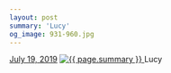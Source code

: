 ```yaml
---
layout: post
summary: 'Lucy'
og_image: 931-960.jpg
---
```


<p>
  <time>
    <a href="/931">July 19, 2019</a>
  </time>
  <a href="/931">
    <img src="{{ site.assets_url }}/931-480.jpg" srcset="{{ site.assets_url }}/931-240.jpg 240w, {{ site.assets_url }}/931-480.jpg 480w, {{ site.assets_url }}/931-720.jpg 720w, {{ site.assets_url }}/931-960.jpg 960w" sizes="(min-width: 700px) 50vw, calc(100vw - 2rem)" alt="{{ page.summary }}" />
  </a>
  <span>Lucy</span>
</p>
